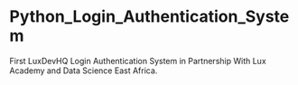 # Python_Login_Authentication_System
First LuxDevHQ Login Authentication System in Partnership  With Lux Academy and Data Science East Africa.
